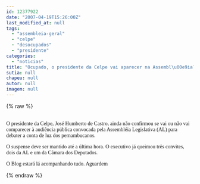 ```yaml
---
id: 12377922
date: "2007-04-19T15:26:00Z"
last_modified_at: null
tags:
  - "assembleia-geral"
  - "celpe"
  - "desocupados"
  - "presidente"
categories:
  - "noticias"
title: "Ocupado, o presidente da Celpe vai aparecer na Assembl\u00e9ia?"
sutia: null
chapeu: null
autor: null
imagem: null
---
```

{% raw %}
<p><P><BR><FONT face=Verdana>O presidente da Celpe, José Humberto de Castro, ainda não confirmou se vai ou não vai comparecer à audiência pública convocada pela Assembléia Legislativa (AL) para debater a conta de luz dos pernambucanos.</FONT></P></p>
<p><P><FONT face=Verdana>O suspense deve ser mantido até a última hora. O executivo já queimou três convites, dois da AL e um da Câmara dos Deputados.</FONT></P></p>
<p><P><FONT face=Verdana>O Blog estará lá acompanhando tudo. Aguardem</FONT></P> </p>
{% endraw %}